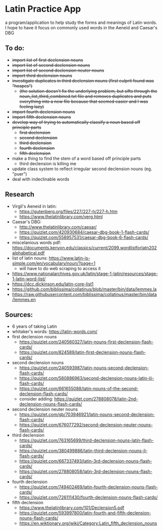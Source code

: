 # Latin Practice App

a program/application to help study the forms and meanings of Latin words. I hope to have it focus on commonly used words in the Aeneid and Caesar's DBG

## To do:
- ~~import list of first declension nouns~~
- ~~import list of second declension nouns~~
- ~~import list of second declension neuter nouns~~
- ~~import third declension nouns~~
- ~~investigate duplicates in third declension nouns (first culprit found was "hospes")~~
    - ~~(the solution doesn't fix the underlying problem, but sifts through the noun_list_third_combined.txt file and removes duplicates and puts everything into a new file because that seemed easier and I was feeling lazy)~~
- ~~import fourth declension nouns~~
- ~~import fifth declension nouns~~
- ~~develop way of trying to automatically classify a noun based off principle parts~~
    - ~~first declension~~
    - ~~second declension~~
    - ~~third declension~~
    - ~~fourth declension~~
    - ~~fifth  declension~~
- make a thing to find the stem of a word based off principle parts
    - third declension is killing me
- update class system to reflect irregular second declension nouns (eg. "puer") 
- deal with indeclinable words

## Research
- Virgil's Aeneid in latin: 
    - https://gutenberg.org/files/227/227-h/227-h.htm
    - https://www.thelatinlibrary.com/verg.html
- Caesar's DBG:
    - http://www.thelatinlibrary.com/caesar/
    - https://quizlet.com/420930684/caesar-dbg-book-1-flash-cards/
    - https://quizlet.com/558957531/caesar-dbg-book-6-flash-cards/
- miscelanious words pdf: https://documents.kenyon.edu/classics/current/2099.wordlistforlatn202alphabetical.pdf
- list of latin nouns: https://www.latin-is-simple.com/en/vocabulary/noun/?page=1
    - will have to do web scraping to access it
- https://www.nationalarchives.gov.uk/latin/stage-1-latin/resources/stage-1-latin-word-list/
- https://dcc.dickinson.edu/latin-core-list1
- https://github.com/biblissima/collatinus/blob/master/bin/data/lemmes.la
- https://raw.githubusercontent.com/biblissima/collatinus/master/bin/data/lemmes.en


## Sources:
- 6 years of taking Latin
- whitaker's words: https://latin-words.com/
- first declension nouns
    - https://quizlet.com/240560327/latin-nouns-first-declension-flash-cards/
    - https://quizlet.com/824589/latin-first-declension-nouns-flash-cards/
- second declension nouns
    - https://quizlet.com/240593987/latin-nouns-second-declension-flash-cards/
    - https://quizlet.com/580886963/second-declension-nouns-latin-iii-flash-cards/
    - https://quizlet.com/661655088/latin-nouns-of-the-second-declension-flash-cards/
    - consider adding: https://quizlet.com/278808078/latin-2nd-declension-nouns-flash-cards/
- second declension neuter nouns
    - https://quizlet.com/gb/703946921/latin-nouns-second-declension-flash-cards/
    - https://quizlet.com/676077292/second-declension-neuter-nouns-flash-cards/
- third declension
    - https://quizlet.com/763165699/third-declension-nouns-latin-flash-cards/
    - https://quizlet.com/380499886/latin-third-declension-nouns-jl-flash-cards/
    - https://quizlet.com/667337493/latin-3rd-declension-nouns-flash-cards/
    - https://quizlet.com/278808058/latin-3rd-declension-nouns-flash-cards/
- fourth declension
    - https://quizlet.com/749402469/latin-fourth-declension-nouns-flash-cards/
    - https://quizlet.com/726111430/fourth-declension-nouns-flash-cards/
- fifth declension
    - https://www.thelatinlibrary.com/101/Declension5.pdf
    - https://quizlet.com/593997800/latin-fourth-and-fifth-declension-nouns-flash-cards/
    - https://en.wiktionary.org/wiki/Category:Latin_fifth_declension_nouns
